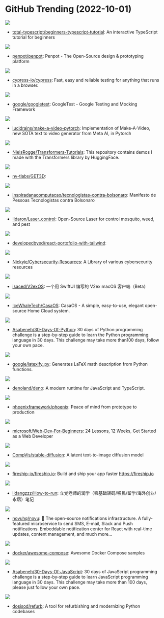 # GitHub Trending (2022-10-01)

![](https://img.shields.io/badge/TypeScript-New%20135-green?style=flat-square&logo=appveyor)
- [total-typescript/beginners-typescript-tutorial](https://github.com/total-typescript/beginners-typescript-tutorial): An interactive TypeScript tutorial for beginners

![](https://img.shields.io/badge/Clojure-New%20214-green?style=flat-square&logo=appveyor)
- [penpot/penpot](https://github.com/penpot/penpot): Penpot - The Open-Source design & prototyping platform

![](https://img.shields.io/badge/JavaScript-New%20137-green?style=flat-square&logo=appveyor)
- [cypress-io/cypress](https://github.com/cypress-io/cypress): Fast, easy and reliable testing for anything that runs in a browser.

![](https://img.shields.io/badge/C%2B%2B-New%2067-green?style=flat-square&logo=appveyor)
- [google/googletest](https://github.com/google/googletest): GoogleTest - Google Testing and Mocking Framework

![](https://img.shields.io/badge/Python-New%20108-green?style=flat-square&logo=appveyor)
- [lucidrains/make-a-video-pytorch](https://github.com/lucidrains/make-a-video-pytorch): Implementation of Make-A-Video, new SOTA text to video generator from Meta AI, in Pytorch

![](https://img.shields.io/badge/Jupyter%20Notebook-New%20165-green?style=flat-square&logo=appveyor)
- [NielsRogge/Transformers-Tutorials](https://github.com/NielsRogge/Transformers-Tutorials): This repository contains demos I made with the Transformers library by HuggingFace.

![](https://img.shields.io/badge/Python-New%20177-green?style=flat-square&logo=appveyor)
- [nv-tlabs/GET3D](https://github.com/nv-tlabs/GET3D): 

![](https://img.shields.io/badge/none-New%2025-green?style=flat-square&logo=appveyor)
- [inspiradanacomputacao/tecnologistas-contra-bolsonaro](https://github.com/inspiradanacomputacao/tecnologistas-contra-bolsonaro): Manifesto de Pessoas Tecnologistas contra Bolsonaro

![](https://img.shields.io/badge/Python-New%2043-green?style=flat-square&logo=appveyor)
- [Ildaron/Laser_control](https://github.com/Ildaron/Laser_control): Open-Source Laser for control mosquito, weed, and pest

![](https://img.shields.io/badge/JavaScript-New%2010-green?style=flat-square&logo=appveyor)
- [developedbyed/react-portofolio-with-tailwind](https://github.com/developedbyed/react-portofolio-with-tailwind): 

![](https://img.shields.io/badge/none-New%2027-green?style=flat-square&logo=appveyor)
- [Nickyie/Cybersecurity-Resources](https://github.com/Nickyie/Cybersecurity-Resources): A Library of various cybersecurity resources

![](https://img.shields.io/badge/Swift-New%2029-green?style=flat-square&logo=appveyor)
- [isaced/V2exOS](https://github.com/isaced/V2exOS): 一个用 SwiftUI 编写的 V2ex macOS 客户端（Beta）

![](https://img.shields.io/badge/Go-New%2084-green?style=flat-square&logo=appveyor)
- [IceWhaleTech/CasaOS](https://github.com/IceWhaleTech/CasaOS): CasaOS - A simple, easy-to-use, elegant open-source Home Cloud system.

![](https://img.shields.io/badge/Python-New%20108-green?style=flat-square&logo=appveyor)
- [Asabeneh/30-Days-Of-Python](https://github.com/Asabeneh/30-Days-Of-Python): 30 days of Python programming challenge is a step-by-step guide to learn the Python programming language in 30 days. This challenge may take more than100 days, follow your own pace.

![](https://img.shields.io/badge/Python-New%20166-green?style=flat-square&logo=appveyor)
- [google/latexify_py](https://github.com/google/latexify_py): Generates LaTeX math description from Python functions.

![](https://img.shields.io/badge/Rust-New%2024-green?style=flat-square&logo=appveyor)
- [denoland/deno](https://github.com/denoland/deno): A modern runtime for JavaScript and TypeScript.

![](https://img.shields.io/badge/Elixir-New%2014-green?style=flat-square&logo=appveyor)
- [phoenixframework/phoenix](https://github.com/phoenixframework/phoenix): Peace of mind from prototype to production

![](https://img.shields.io/badge/JavaScript-New%2037-green?style=flat-square&logo=appveyor)
- [microsoft/Web-Dev-For-Beginners](https://github.com/microsoft/Web-Dev-For-Beginners): 24 Lessons, 12 Weeks, Get Started as a Web Developer

![](https://img.shields.io/badge/Jupyter%20Notebook-New%20161-green?style=flat-square&logo=appveyor)
- [CompVis/stable-diffusion](https://github.com/CompVis/stable-diffusion): A latent text-to-image diffusion model

![](https://img.shields.io/badge/Svelte-New%205-green?style=flat-square&logo=appveyor)
- [fireship-io/fireship.io](https://github.com/fireship-io/fireship.io): Build and ship your app faster https://fireship.io

![](https://img.shields.io/badge/none-New%2062-green?style=flat-square&logo=appveyor)
- [lidangzzz/How-to-run](https://github.com/lidangzzz/How-to-run): 立党老师的润学（零基础转码/移民/留学/海外创业/永居）笔记

![](https://img.shields.io/badge/TypeScript-New%2046-green?style=flat-square&logo=appveyor)
- [novuhq/novu](https://github.com/novuhq/novu): 🚀 The open-source notifications infrastructure. A fully-featured microservice to send SMS, E-mail, Slack and Push notifications. Embeddable notification center for React with real-time updates, content management, and much more...

![](https://img.shields.io/badge/HTML-New%2029-green?style=flat-square&logo=appveyor)
- [docker/awesome-compose](https://github.com/docker/awesome-compose): Awesome Docker Compose samples

![](https://img.shields.io/badge/JavaScript-New%2038-green?style=flat-square&logo=appveyor)
- [Asabeneh/30-Days-Of-JavaScript](https://github.com/Asabeneh/30-Days-Of-JavaScript): 30 days of JavaScript programming challenge is a step-by-step guide to learn JavaScript programming language in 30 days. This challenge may take more than 100 days, please just follow your own pace.

![](https://img.shields.io/badge/Python-New%20243-green?style=flat-square&logo=appveyor)
- [dosisod/refurb](https://github.com/dosisod/refurb): A tool for refurbishing and modernizing Python codebases

